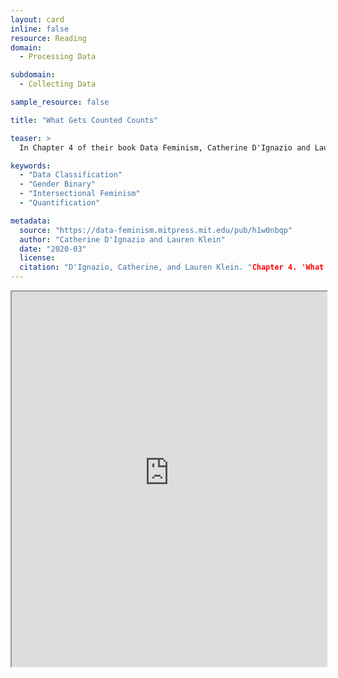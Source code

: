 ```yaml
---
layout: card
inline: false
resource: Reading
domain:
  - Processing Data

subdomain:
  - Collecting Data

sample_resource: false

title: "What Gets Counted Counts"

teaser: >
  In Chapter 4 of their book Data Feminism, Catherine D'Ignazio and Lauren Klein urge us "to challenge the gender binary, along with other systems of counting and classification that perpetuate oppression."

keywords:
  - "Data Classification"
  - "Gender Binary"
  - "Intersectional Feminism"
  - "Quantification"

metadata:
  source: "https://data-feminism.mitpress.mit.edu/pub/h1w0nbqp"
  author: "Catherine D'Ignazio and Lauren Klein"
  date: "2020-03"
  license:
  citation: "D'Ignazio, Catherine, and Lauren Klein. "Chapter 4. 'What Gets Counted Counts.'" Data Feminism, Mar. 2020. data-feminism.mitpress.mit.edu, https://data-feminism.mitpress.mit.edu/pub/h1w0nbqp/release/3."
---
```


<iframe src="https://data-feminism.mitpress.mit.edu/pub/h1w0nbqp" title="What Gets Counted Counts" style="width:100%; height:600px;"></iframe>
